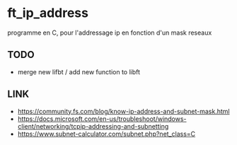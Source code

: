 # ft_ip_address
programme en C, pour l'addressage ip en fonction d'un mask reseaux

## TODO

- merge new lifbt / add new function to libft

## LINK
- https://community.fs.com/blog/know-ip-address-and-subnet-mask.html
- https://docs.microsoft.com/en-us/troubleshoot/windows-client/networking/tcpip-addressing-and-subnetting
- https://www.subnet-calculator.com/subnet.php?net_class=C
